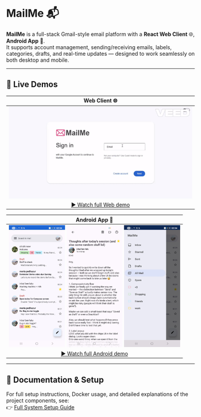 # MailMe 📬

**MailMe** is a full-stack Gmail-style email platform with a **React Web Client** 🌐, **Android App** 📱.  
It supports account management, sending/receiving emails, labels, categories, drafts, and real-time updates — designed to work seamlessly on both desktop and mobile.

---

## 🎥 Live Demos



| Web Client 🌐 |
|:-------------:|
| <img src="wiki/images/web/web_demo.gif" alt="Web Demo" width="600"/> |
| [▶️ Watch full Web demo](wiki/images/web/web_demo.gif) |

| Android App 📱 |
|:--------------:|
| <img src="wiki/images/app/ui-mailbox1.jpg" alt="Mailbox" width="150"/> <img src="wiki/images/app/ui-mail-details.jpg" alt="Mail Details" width="150"/> <img src="wiki/images/app/ui-sidebar.jpg" alt="Sidebar" width="150"/> |
| [▶️ Watch full Android demo](wiki/images/app/app_demo.gif) |

---

## 📖 Documentation & Setup

For full setup instructions, Docker usage, and detailed explanations of the project components, see:  
👉 [Full System Setup Guide](wiki/FullSystemSetup.md)
